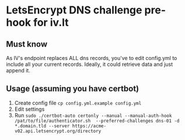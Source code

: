 # LetsEncrypt DNS challenge pre-hook for iv.lt

## Must know
As IV's endpoint replaces ALL dns records, you've to edit config.yml to include all your current records. Ideally, it could retrieve data and just append it.

## Usage (assuming you have certbot)
1. Create config file `cp config.yml.example config.yml`
2. Edit settings
3. Run `sudo ./certbot-auto certonly --manual --manual-auth-hook /pat/to/file/authenticator.sh  --preferred-challenges dns-01 -d *.domain.tld --server https://acme-v02.api.letsencrypt.org/directory`